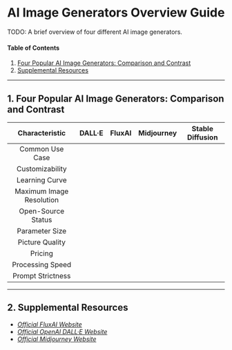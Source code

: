 # AI Image Generators Overview Guide

TODO: A brief overview of four different AI image generators.

#### Table of Contents

1. [Four Popular AI Image Generators: Comparison and Contrast](#fourpop)
2. [Supplemental Resources](#supplemental)

<hr />

## 1. <a name="fourpop">Four Popular AI Image Generators: Comparison and Contrast</a>

| Characteristic | DALL·E | FluxAI | Midjourney | Stable Diffusion |
| :-----: | :-----: | :-----: | :-----: | :-----: |
| Common Use Case | | | |
| Customizability | | | |
| Learning Curve | | | |
| Maximum Image Resolution | | | |
| Open-Source Status | | | |
| Parameter Size | | | |
| Picture Quality | | | |
| Pricing | | | |
| Processing Speed | | | |
| Prompt Strictness | | | |

<hr />

## 2. <a name="supplemental">Supplemental Resources</a>

* *[Official FluxAI Website](https://www.flux.ai/p)*
* *[Official OpenAI DALL·E Website](https://openai.com/index/dall-e/)*
* *[Official Midjourney Website](https://www.midjourney.com/home)*
